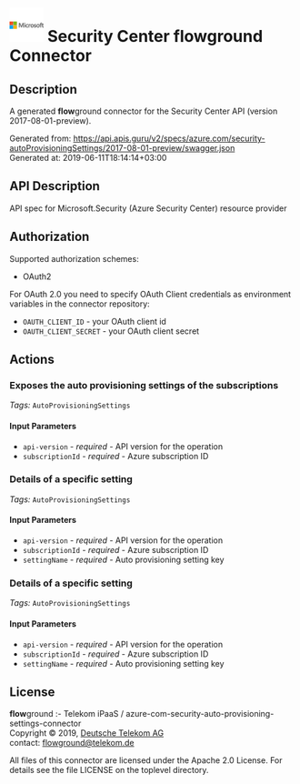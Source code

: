 # ![LOGO](logo.png) Security Center **flow**ground Connector

## Description

A generated **flow**ground connector for the Security Center API (version 2017-08-01-preview).

Generated from: https://api.apis.guru/v2/specs/azure.com/security-autoProvisioningSettings/2017-08-01-preview/swagger.json<br/>
Generated at: 2019-06-11T18:14:14+03:00

## API Description

API spec for Microsoft.Security (Azure Security Center) resource provider

## Authorization

Supported authorization schemes:
- OAuth2

For OAuth 2.0 you need to specify OAuth Client credentials as environment variables in the connector repository:
* `OAUTH_CLIENT_ID` - your OAuth client id
* `OAUTH_CLIENT_SECRET` - your OAuth client secret

## Actions

### Exposes the auto provisioning settings of the subscriptions

*Tags:* `AutoProvisioningSettings`

#### Input Parameters
* `api-version` - _required_ - API version for the operation
* `subscriptionId` - _required_ - Azure subscription ID

### Details of a specific setting

*Tags:* `AutoProvisioningSettings`

#### Input Parameters
* `api-version` - _required_ - API version for the operation
* `subscriptionId` - _required_ - Azure subscription ID
* `settingName` - _required_ - Auto provisioning setting key

### Details of a specific setting

*Tags:* `AutoProvisioningSettings`

#### Input Parameters
* `api-version` - _required_ - API version for the operation
* `subscriptionId` - _required_ - Azure subscription ID
* `settingName` - _required_ - Auto provisioning setting key

## License

**flow**ground :- Telekom iPaaS / azure-com-security-auto-provisioning-settings-connector<br/>
Copyright © 2019, [Deutsche Telekom AG](https://www.telekom.de)<br/>
contact: flowground@telekom.de

All files of this connector are licensed under the Apache 2.0 License. For details
see the file LICENSE on the toplevel directory.
